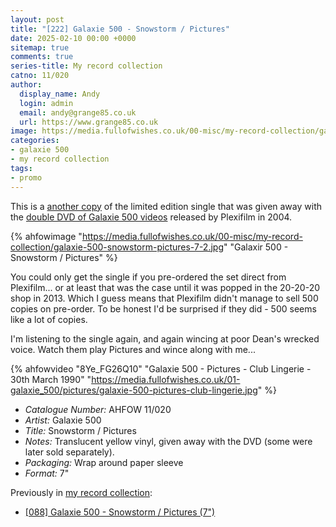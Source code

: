 ```yaml
---
layout: post
title: "[222] Galaxie 500 - Snowstorm / Pictures"
date: 2025-02-10 00:00 +0000
sitemap: true
comments: true
series-title: My record collection
catno: 11/020
author:
  display_name: Andy
  login: admin
  email: andy@grange85.co.uk
  url: https://www.grange85.co.uk
image: https://media.fullofwishes.co.uk/00-misc/my-record-collection/galaxie-500-snowstorm-pictures-7-2.jpg
categories:
- galaxie 500
- my record collection
tags:
- promo
---
```

This is a [another copy](/2023/11/09/my-record-collection-085-galaxie-500-snowstorm-pictures-7/) of the limited edition single that was given away with the [double DVD of Galaxie 500 videos](/2024/11/11/my-record-collection-187-don-t-let-our-youth-go-to-waste-dvd/) released by Plexifilm in 2004. 

{% ahfowimage "https://media.fullofwishes.co.uk/00-misc/my-record-collection/galaxie-500-snowstorm-pictures-7-2.jpg" "Galaxir 500 - Snowstorm / Pictures" %}

You could only get the single if you pre-ordered the set direct from Plexifilm... or at least that was the case until it was popped in the 20-20-20 shop in 2013. Which I guess means that Plexifilm didn't manage to sell 500 copies on pre-order. To be honest I'd be surprised if they did - 500 seems like a lot of copies.

I'm listening to the single again, and again wincing at poor Dean's wrecked voice. Watch them play Pictures and wince along with me...

{% ahfowvideo "8Ye_FG26Q10" "Galaxie 500 - Pictures - Club Lingerie - 30th March 1990" "https://media.fullofwishes.co.uk/01-galaxie_500/pictures/galaxie-500-pictures-club-lingerie.jpg" %}

 - *Catalogue Number:* AHFOW 11/020
 - *Artist:* Galaxie 500
 - *Title:* Snowstorm / Pictures
 - *Notes:* Translucent yellow vinyl, given away with the DVD (some were later sold separately).
 - *Packaging:* Wrap around paper sleeve
 - *Format:* 7"

Previously in [my record collection](/category/my-record-collection):
 - [\[088\] Galaxie 500 - Snowstorm / Pictures (7")](/2023/11/09/my-record-collection-085-galaxie-500-snowstorm-pictures-7/)
